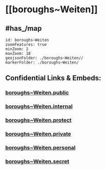 # [[boroughs~Weiten]] 


## #has_/map  



```leaflet
id: boroughs~Weiten
zoomFeatures: true 
minZoom: 2 
maxZoom: 18
geojsonFolder: ./boroughs~Weiten//
markerFolder: ./boroughs~Weiten/
```




## Confidential Links & Embeds: 

### [boroughs~Weiten.public](/_public/\Earth\Continent\Europe\Europe~Central\Austria\Austrias_States\Niederösterreich\counties~NÖ\Melk\cities~Melk\Weitenboroughs~Weiten.public.md) 

### [boroughs~Weiten.internal](/_internal/\Earth\Continent\Europe\Europe~Central\Austria\Austrias_States\Niederösterreich\counties~NÖ\Melk\cities~Melk\Weitenboroughs~Weiten.internal.md) 

### [boroughs~Weiten.protect](/_protect/\Earth\Continent\Europe\Europe~Central\Austria\Austrias_States\Niederösterreich\counties~NÖ\Melk\cities~Melk\Weitenboroughs~Weiten.protect.md) 

### [boroughs~Weiten.private](/_private/\Earth\Continent\Europe\Europe~Central\Austria\Austrias_States\Niederösterreich\counties~NÖ\Melk\cities~Melk\Weitenboroughs~Weiten.private.md) 

### [boroughs~Weiten.personal](/_personal/\Earth\Continent\Europe\Europe~Central\Austria\Austrias_States\Niederösterreich\counties~NÖ\Melk\cities~Melk\Weitenboroughs~Weiten.personal.md) 

### [boroughs~Weiten.secret](/_secret/\Earth\Continent\Europe\Europe~Central\Austria\Austrias_States\Niederösterreich\counties~NÖ\Melk\cities~Melk\Weitenboroughs~Weiten.secret.md)

